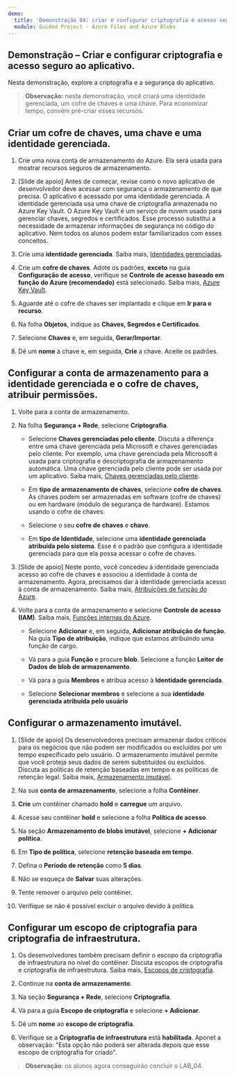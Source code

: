 ```yaml
---
demo:
  title: 'Demonstração 04: criar e configurar criptografia e acesso seguro ao aplicativo'
  module: Guided Project - Azure Files and Azure Blobs
--- 
```


## Demonstração – Criar e configurar criptografia e acesso seguro ao aplicativo. 

Nesta demonstração, explore a criptografia e a segurança do aplicativo.

> **Observação:** nesta demonstração, você criará uma identidade gerenciada, um cofre de chaves e uma chave. Para economizar tempo, convém pré-criar esses recursos. 

## Criar um cofre de chaves, uma chave e uma identidade gerenciada.

1. Crie uma nova conta de armazenamento do Azure. Ela será usada para mostrar recursos seguros de armazenamento.

1. [Slide de apoio] Antes de começar, revise como o novo aplicativo de desenvolvedor deve acessar com segurança o armazenamento de que precisa. O aplicativo é acessado por uma identidade gerenciada. A identidade gerenciada usa uma chave de criptografia armazenada no Azure Key Vault. O Azure Key Vault é um serviço de nuvem usado para gerenciar chaves, segredos e certificados. Esse processo substitui a necessidade de armazenar informações de segurança no código do aplicativo.  Nem todos os alunos podem estar familiarizados com esses conceitos.

1. Crie uma **identidade gerenciada**. Saiba mais, [Identidades gerenciadas](https://learn.microsoft.com/en-us/azure/active-directory/managed-identities-azure-resources/overview).

1. Crie um **cofre de chaves**. Adote os padrões, **exceto** na guia **Configuração de acesso**, verifique se **Controle de acesso baseado em função do Azure (recomendado)** está selecionado. Saiba mais, [Azure Key Vault](https://learn.microsoft.com/azure/active-directory/managed-identities-azure-resources/overview).

1. Aguarde até o cofre de chaves ser implantado e clique em **Ir para o recurso**.

1. Na folha **Objetos**, indique as **Chaves, Segredos e Certificados**.

1. Selecione **Chaves** e, em seguida, **Gerar/Importar**.

1. Dê um **nome** à chave e, em seguida, **Crie** a chave. Aceite os padrões.

## Configurar a conta de armazenamento para a identidade gerenciada e o cofre de chaves, atribuir permissões.

1. Volte para a conta de armazenamento.

1. Na folha **Segurança + Rede**, selecione **Criptografia**.

    - Selecione **Chaves gerenciadas pelo cliente**. Discuta a diferença entre uma chave gerenciada pela Microsoft e chaves gerenciadas pelo cliente. Por exemplo, uma chave gerenciada pela Microsoft é usada para criptografia e descriptografia de armazenamento automática. Uma chave gerenciada pelo cliente pode ser usada por um aplicativo. Saiba mais, [Chaves gerenciadas pelo cliente](https://learn.microsoft.com/azure/storage/common/customer-managed-keys-overview).

    - Em **tipo de armazenamento de chaves**, selecione **cofre de chaves**. As chaves podem ser armazenadas em software (cofre de chaves) ou em hardware (módulo de segurança de hardware). Estamos usando o cofre de chaves.

    - Selecione o seu **cofre de chaves** e **chave**.

    - Em **tipo de Identidade**, selecione uma **identidade gerenciada atribuída pelo sistema**. Esse é o padrão que configura a identidade gerenciada para que ela possa acessar o cofre de chaves.

1. [Slide de apoio] Neste ponto, você concedeu à identidade gerenciada acesso ao cofre de chaves e associou a identidade à conta de armazenamento. Agora, precisamos dar à identidade gerenciada acesso à conta de armazenamento. Saiba mais, [Atribuições de função do Azure](https://learn.microsoft.com/azure/role-based-access-control/role-assignments).

1. Volte para a conta de armazenamento e selecione **Controle de acesso (IAM)**. Saiba mais, [Funções internas do Azure](https://learn.microsoft.com/azure/role-based-access-control/built-in-roles).

    - Selecione **Adicionar** e, em seguida, **Adicionar atribuição de função**. Na guia **Tipo de atribuição**, indique que estamos atribuindo uma função de cargo.

    - Vá para a guia **Função** e procure **blob**. Selecione a função **Leitor de Dados de blob de armazenamento**.

    - Vá para a guia **Membros** e atribua acesso à **Identidade gerenciada**.

    - Selecione **Selecionar membros** e selecione a sua **identidade gerenciada atribuída pelo usuário**

## Configurar o armazenamento imutável.

1. [Slide de apoio] Os desenvolvedores precisam armazenar dados críticos para os negócios que não podem ser modificados ou excluídos por um tempo especificado pelo usuário. O armazenamento imutável permite que você proteja seus dados de serem substituídos ou excluídos. Discuta as políticas de retenção baseadas em tempo e as políticas de retenção legal. Saiba mais, [Armazenamento imutável](https://learn.microsoft.com/azure/storage/blobs/immutable-storage-overview).

1. Na sua **conta de armazenamento**, selecione a folha **Contêiner**.

1. **Crie** um contêiner chamado **hold** e **carregue** um arquivo.

1. Acesse seu contêiner **hold** e selecione a folha **Política de acesso**.

1. Na seção **Armazenamento de blobs imutável**, selecione **+ Adicionar política**.

1. Em **Tipo de política**, selecione **retenção baseada em tempo**.

1. Defina o **Período de retenção** como **5 dias**.

1. Não se esqueça de **Salvar** suas alterações.

1. Tente remover o arquivo pelo contêiner.

1. Verifique se não é possível excluir o arquivo devido à política.

## Configurar um escopo de criptografia para criptografia de infraestrutura.

1. Os desenvolvedores também precisam definir o escopo da criptografia de infraestrutura no nível do contêiner. Discuta escopos de criptografia e criptografia de infraestrutura. Saiba mais, [Escopos de criptografia](https://learn.microsoft.com/azure/storage/blobs/encryption-scope-overview).

1. Continue na **conta de armazenamento**.

1. Na seção **Segurança + Rede**, selecione **Criptografia**.

1. Vá para a guia **Escopo de criptografia** e selecione **+ Adicionar**.

1. Dê um **nome** ao **escopo de criptografia**.

1. Verifique se a **Criptografia de infraestrutura** está **habilitada**. Aponet a observação: "Esta opção não poderá ser alterada depois que esse escopo de criptografia for criado".

>**Observação**: os alunos agora conseguirão concluir o LAB_04. 
